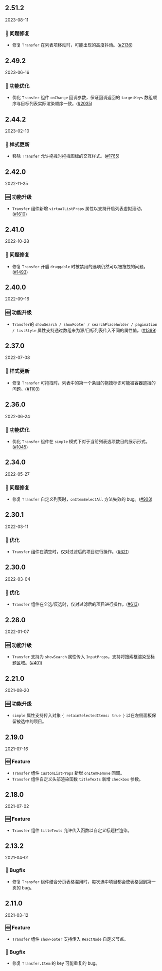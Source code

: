 ## 2.51.2

2023-08-11

### 🐛 问题修复

- 修复 `Transfer` 在列表项移动时，可能出现的高度抖动。([#2136](https://github.com/arco-design/arco-design/pull/2136))

## 2.49.2

2023-06-16

### 💎 功能优化

- 优化 `Transfer` 组件 `onChange` 回调参数，保证回调返回的 `targetKeys` 数组顺序与目标列表实际渲染顺序一致。([#2035](https://github.com/arco-design/arco-design/pull/2035))

## 2.44.2

2023-02-10

### 💅 样式更新

- 移除 `Transfer` 允许拖拽时拖拽图标的交互样式。([#1765](https://github.com/arco-design/arco-design/pull/1765))

## 2.42.0

2022-11-25

### 🆕 功能升级

- `Transfer` 组件新增 `virtualListProps` 属性以支持开启列表虚拟滚动。([#1610](https://github.com/arco-design/arco-design/pull/1610))

## 2.41.0

2022-10-28

### 🐛 问题修复

- 修复 `Transfer` 开启 `draggable` 时被禁用的选项仍然可以被拖拽的问题。([#1493](https://github.com/arco-design/arco-design/pull/1493))

## 2.40.0

2022-09-16

### 🆕 功能升级

- `Transfer`的 `showSearch / showFooter / searchPlaceholder / pagination / listStyle` 属性支持通过数组来为源/目标列表传入不同的属性值。([#1389](https://github.com/arco-design/arco-design/pull/1389))

## 2.37.0

2022-07-08

### 💅 样式更新

- 修复 `Transfer` 可拖拽时，列表中的第一个条目的拖拽标识可能被容器遮挡的问题。([#1103](https://github.com/arco-design/arco-design/pull/1103))

## 2.36.0

2022-06-24

### 💎 功能优化

- 优化 `Transfer` 组件在 `simple` 模式下对于当前列表选项数目的展示形式。([#1045](https://github.com/arco-design/arco-design/pull/1045))

## 2.34.0

2022-05-27

### 🐛 问题修复

- 修复 `Transfer` 自定义列表时，`onItemSelectAll` 方法失效的 bug。([#903](https://github.com/arco-design/arco-design/pull/903))

## 2.30.1

2022-03-11

### 💎 优化

- `Transfer` 组件在清空时，仅对过滤后的项目进行操作。([#621](https://github.com/arco-design/arco-design/pull/621))

## 2.30.0

2022-03-04

### 💎 优化

- `Transfer` 组件在全选/反选时，仅对过滤后的项目进行操作。([#613](https://github.com/arco-design/arco-design/pull/613))

## 2.28.0

2022-01-07

### 🆕 功能升级

- `Transfer` 支持为 `showSearch` 属性传入 `InputProps`，支持将搜索框渲染至标题区域。([#401](https://github.com/arco-design/arco-design/pull/401))

## 2.21.0

2021-08-20

### 🆕 功能升级

- `simple` 属性支持传入对象 `{ retainSelectedItems: true }` 以在左侧面板保留被选中的项目。

## 2.19.0

2021-07-16

### 🆕 Feature

- `Transfer` 组件 `CustomListProps` 新增 `onItemRemove` 回调。
- `Transfer` 组件自定义头部渲染函数 `titleTexts` 新增 `checkbox` 参数。

## 2.18.0

2021-07-02

### 🆕 Feature

- `Transfer` 组件 `titleTexts` 允许传入函数以自定义标题栏渲染。

## 2.13.2

2021-04-01

### 🐛 Bugfix

- 修复 `Transfer` 组件结合分页表格混用时，每次选中项目都会使表格回到第一页的 bug。

## 2.11.0

2021-03-12

### 🆕 Feature

- `Transfer` 组件 `showFooter` 支持传入 `ReactNode` 自定义节点。

### 🐛 Bugfix

- 修复 `Transfer.Item` 的 key 可能重复的 bug。

